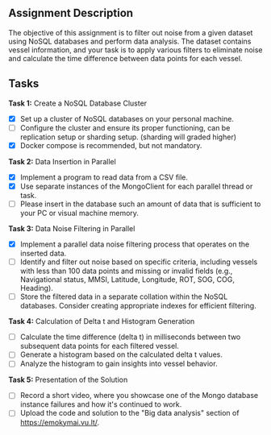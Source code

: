 ## Assignment Description

The objective of this assignment is to filter out noise from a given dataset using NoSQL databases and perform data analysis. The dataset contains vessel information, and your task is to apply various filters to eliminate noise and calculate the time difference between data points for each vessel.

## Tasks

**Task 1:** Create a NoSQL Database Cluster
* [x] Set up a cluster of NoSQL databases on your personal machine.
* [ ] Configure the cluster and ensure its proper functioning, can be replication setup or sharding setup. (sharding will graded higher)
* [x] Docker compose is recommended, but not mandatory.

**Task 2:** Data Insertion in Parallel
* [x] Implement a program to read data from a CSV file.
* [x] Use separate instances of the MongoClient for each parallel thread or task.
* [ ] Please insert in the database such an amount of data that is sufficient to your PC or visual machine memory.

**Task 3:** Data Noise Filtering in Parallel
* [x] Implement a parallel data noise filtering process that operates on the inserted data.
* [ ] Identify and filter out noise based on specific criteria, including vessels with less than 100 data points and missing or invalid fields (e.g., Navigational status, MMSI, Latitude, Longitude, ROT, SOG, COG, Heading).
* [ ] Store the filtered data in a separate collation within the NoSQL databases.
Consider creating appropriate indexes for efficient filtering.

**Task 4:** Calculation of Delta t and Histogram Generation
* [ ] Calculate the time difference (delta t) in milliseconds between two subsequent data points for each filtered vessel.
* [ ] Generate a histogram based on the calculated delta t values.
* [ ] Analyze the histogram to gain insights into vessel behavior.

**Task 5:** Presentation of the Solution
* [ ] Record a short video, where you showcase one of the Mongo database instance failures and how it's continued to work.
* [ ] Upload the code and solution to the "Big data analysis" section of https://emokymai.vu.lt/.
